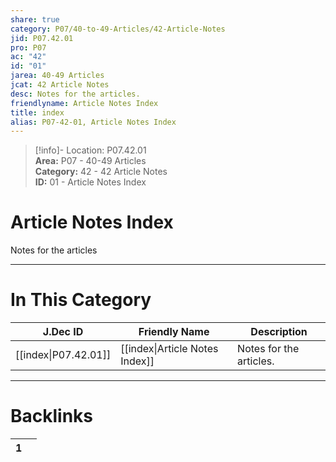 ```yaml
---  
share: true  
category: P07/40-to-49-Articles/42-Article-Notes  
jid: P07.42.01  
pro: P07  
ac: "42"  
id: "01"  
jarea: 40-49 Articles  
jcat: 42 Article Notes  
desc: Notes for the articles.  
friendlyname: Article Notes Index  
title: index  
alias: P07-42-01, Article Notes Index  
---  
```

  
>[!info]- Location: P07.42.01  
>**Area:** P07 - 40-49 Articles  
>**Category:** 42 - 42 Article Notes  
>**ID:** 01 - Article Notes Index  
  
# Article Notes Index  
  
Notes for the articles  
   
  
  
---  
# In This Category  
  
| J.Dec ID                                                                            | Friendly Name                                                                                 | Description             |  
| ----------------------------------------------------------------------------------- | --------------------------------------------------------------------------------------------- | ----------------------- |  
| [[index\|P07.42.01]] | [[index\|Article Notes Index]] | Notes for the articles. |  
  
  
---  
# Backlinks  
<div><table class="dataview table-view-table"><thead class="table-view-thead"><tr class="table-view-tr-header"><th class="table-view-th"><span></span><span class="dataview small-text">1</span></th><th class="table-view-th"><span></span></th></tr></thead><tbody class="table-view-tbody"></tbody></table></div>